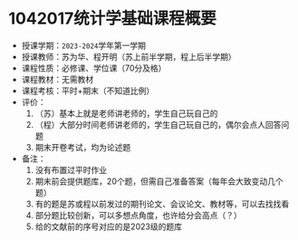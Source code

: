 # 1042017统计学基础课程概要

+ 授课学期：`2023-2024`学年第一学期
+ 授课教师：苏为华、程开明（苏上前半学期，程上后半学期）
+ 课程性质：必修课、学位课（70分及格）
+ 课程教材：无需教材
+ 课程考核：平时+期末（不知道比例）
+ 评价：
  1. （苏）基本上就是老师讲老师的，学生自己玩自己的
  2. （程）大部分时间老师讲老师的，学生自己玩自己的，偶尔会点人回答问题
  3. 期末开卷考试，均为论述题
+ 备注：
  1. 没有布置过平时作业
  2. 期末前会提供题库，20个题，但需自己准备答案（每年会大致变动几个题）
  3. 有的题是苏或程以前发过的期刊论文、会议论文、教材等，可以去找找看
  4. 部分题比较创新，可以多想点角度，也许给分会高点（？）
  5. 给的文献前的序号对应的是2023级的题库
